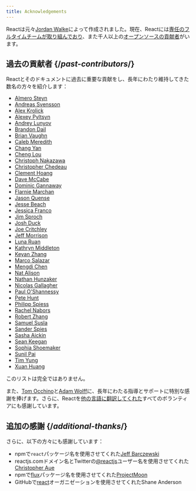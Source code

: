 ```yaml
---
title: Acknowledgements
---
```


<Intro>

Reactは元々[Jordan Walke](https://github.com/jordwalke)によって作成されました。現在、Reactには[専任のフルタイムチームが取り組んでおり](/community/team)、また千人以上の[オープンソースの貢献者](https://github.com/facebook/react/blob/main/AUTHORS)がいます。

</Intro>

## 過去の貢献者 {/*past-contributors*/}

Reactとそのドキュメントに過去に重要な貢献をし、長年にわたり維持してきた数名の方々を紹介します：

* [Almero Steyn](https://github.com/AlmeroSteyn)
* [Andreas Svensson](https://github.com/syranide)
* [Alex Krolick](https://github.com/alexkrolick)
* [Alexey Pyltsyn](https://github.com/lex111)
* [Andrey Lunyov](https://github.com/alunyov)
* [Brandon Dail](https://github.com/aweary)
* [Brian Vaughn](https://github.com/bvaughn)
* [Caleb Meredith](https://github.com/calebmer)
* [Chang Yan](https://github.com/cyan33)
* [Cheng Lou](https://github.com/chenglou)
* [Christoph Nakazawa](https://github.com/cpojer)
* [Christopher Chedeau](https://github.com/vjeux)
* [Clement Hoang](https://github.com/clemmy)
* [Dave McCabe](https://github.com/davidmccabe)
* [Dominic Gannaway](https://github.com/trueadm)
* [Flarnie Marchan](https://github.com/flarnie)
* [Jason Quense](https://github.com/jquense)
* [Jesse Beach](https://github.com/jessebeach)
* [Jessica Franco](https://github.com/Jessidhia)
* [Jim Sproch](https://github.com/jimfb)
* [Josh Duck](https://github.com/joshduck)
* [Joe Critchley](https://github.com/joecritch)
* [Jeff Morrison](https://github.com/jeffmo)
* [Luna Ruan](https://github.com/lunaruan)
* [Kathryn Middleton](https://github.com/kmiddleton14)
* [Keyan Zhang](https://github.com/keyz)
* [Marco Salazar](https://github.com/salazarm)
* [Mengdi Chen](https://github.com/mondaychen)
* [Nat Alison](https://github.com/tesseralis)
* [Nathan Hunzaker](https://github.com/nhunzaker)
* [Nicolas Gallagher](https://github.com/necolas)
* [Paul O'Shannessy](https://github.com/zpao)
* [Pete Hunt](https://github.com/petehunt)
* [Philipp Spiess](https://github.com/philipp-spiess)
* [Rachel Nabors](https://github.com/rachelnabors)
* [Robert Zhang](https://github.com/robertzhidealx)
* [Samuel Susla](https://github.com/sammy-SC)
* [Sander Spies](https://github.com/sanderspies)
* [Sasha Aickin](https://github.com/aickin)
* [Sean Keegan](https://github.com/seanryankeegan)
* [Sophia Shoemaker](https://github.com/mrscobbler)
* [Sunil Pai](https://github.com/threepointone)
* [Tim Yung](https://github.com/yungsters)
* [Xuan Huang](https://github.com/huxpro)

このリストは完全ではありません。

また、[Tom Occhino](https://github.com/tomocchino)と[Adam Wolff](https://github.com/wolffiex)に、長年にわたる指導とサポートに特別な感謝を捧げます。さらに、Reactを[他の言語に翻訳してくれた](https://translations.reactjs.org/)すべてのボランティアにも感謝しています。

## 追加の感謝 {/*additional-thanks*/}

さらに、以下の方々にも感謝しています：

* npmで`react`パッケージ名を使用させてくれた[Jeff Barczewski](https://github.com/jeffbski)
* reactjs.comドメイン名とTwitterの[@reactjs](https://twitter.com/reactjs)ユーザー名を使用させてくれた[Christopher Aue](https://christopheraue.net/)
* npmで[flux](https://www.npmjs.com/package/flux)パッケージ名を使用させてくれた[ProjectMoon](https://github.com/ProjectMoon)
* GitHubで[react](https://github.com/react)オーガニゼーションを使用させてくれたShane Anderson